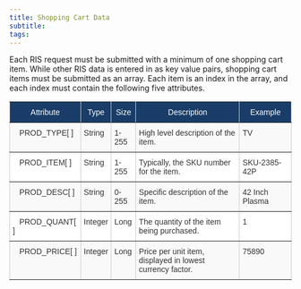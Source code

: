```yaml
---
title: Shopping Cart Data
subtitle:
tags:
---
```


Each RIS request must be submitted with a minimum of one shopping cart item. While other RIS data is entered in as key value pairs, shopping cart items must be submitted as an array. Each item is an index in the array, and each index must contain the following five attributes.

<style type="text/css">
.tg  {border-collapse:collapse;border-spacing:0;border-color:#ccc;}
.tg td{font-family:Arial, sans-serif;font-size:14px;padding:10px 5px;border-style:solid;border-width:1px;overflow:hidden;word-break:normal;border-color:#ccc;color:#333;background-color:#fff;}
.tg th{font-family:Arial, sans-serif;font-size:14px;font-weight:normal;padding:10px 5px;border-style:solid;border-width:1px;overflow:hidden;word-break:normal;border-color:#ccc;color:#333;background-color:#f0f0f0;}
.tg .tg-vvcu{background-color:#193d68;color:#ffffff;border-color:inherit;text-align:center;vertical-align:top}
.tg .tg-btxf{background-color:#f9f9f9;border-color:inherit;text-align:left;vertical-align:top}
.tg .tg-0pky{border-color:inherit;text-align:left;vertical-align:top}
</style>
<table class="tg">
  <tr>
    <th class="tg-vvcu">﻿Attribute</th>
    <th class="tg-vvcu">Type</th>
    <th class="tg-vvcu">Size</th>
    <th class="tg-vvcu">Description</th>
    <th class="tg-vvcu">Example</th>
  </tr>
  <tr>
    <td class="tg-btxf">&nbsp;&nbsp;&nbsp;PROD_TYPE[ ]</td>
    <td class="tg-btxf">String</td>
    <td class="tg-btxf">1-255</td>
    <td class="tg-btxf">High level description of the item.</td>
    <td class="tg-btxf">TV</td>
  </tr>
  <tr>
    <td class="tg-0pky">&nbsp;&nbsp;&nbsp;PROD_ITEM[ ]</td>
    <td class="tg-0pky">String</td>
    <td class="tg-0pky">1-255</td>
    <td class="tg-0pky">Typically, the SKU number for the item.</td>
    <td class="tg-0pky">SKU-2385-42P&nbsp;&nbsp;&nbsp;&nbsp;</td>
  </tr>
  <tr>
    <td class="tg-btxf">&nbsp;&nbsp;&nbsp;PROD_DESC[ ]</td>
    <td class="tg-btxf">String</td>
    <td class="tg-btxf">0-255</td>
    <td class="tg-btxf">Specific description of the item.</td>
    <td class="tg-btxf">42 Inch Plasma&nbsp;&nbsp;&nbsp;&nbsp;</td>
  </tr>
  <tr>
    <td class="tg-0pky">&nbsp;&nbsp;&nbsp;PROD_QUANT[ ]</td>
    <td class="tg-0pky">Integer</td>
    <td class="tg-0pky">Long</td>
    <td class="tg-0pky">The quantity of the item being purchased.</td>
    <td class="tg-0pky">1</td>
  </tr>
  <tr>
    <td class="tg-btxf">&nbsp;&nbsp;&nbsp;PROD_PRICE[ ]</td>
    <td class="tg-btxf">Integer</td>
    <td class="tg-btxf">Long</td>
    <td class="tg-btxf">Price per unit item, displayed in lowest currency factor.</td>
    <td class="tg-btxf">75890</td>
  </tr>
</table>
